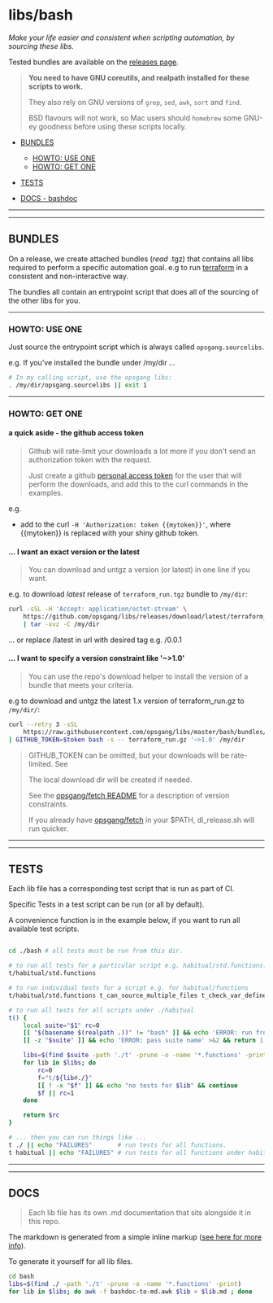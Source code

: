 [1]: https://github.com/opsgang/fetch#tag-constraint-expressions "OG fetch tag constraints"
[2]: https://github.com/opsgang/fetch/releases "OG fetch releases"
[3]: bashdoc-to-md.awk.md
[4]: https://github.com/settings/tokens
# libs/bash

_Make your life easier and consistent when scripting automation, by sourcing these libs._

Tested bundles are available on the [releases page](https://github.com/opsgang/libs/releases).

> **You need to have GNU coreutils, and realpath installed for these scripts to work.**
>
> They also rely on GNU versions of `grep`, `sed`, `awk`, `sort` and `find`.
>
> BSD flavours will not work, so Mac users should `homebrew` some GNU-ey goodness
> before using these scripts locally.

* [BUNDLES](#bundles)
    * [HOWTO: USE ONE](#howto-use-one)
    * [HOWTO: GET ONE](#howto-get-one)

* [TESTS](#tests)

* [DOCS - bashdoc](#docs)

---

---

## BUNDLES

On a release, we create attached bundles (_read_ .tgz) that contains all libs required to perform
a specific automation goal. e.g to run [terraform](https://terraform.io) in a consistent and
non-interactive way.

The bundles all contain an entrypoint script that does all of the sourcing of the
other libs for you.

---

### HOWTO: USE ONE

Just source the entrypoint script which is always called `opsgang.sourcelibs`.

e.g. If you've installed the bundle under /my/dir ...

```bash
# In my calling script, use the opsgang libs:
. /my/dir/opsgang.sourcelibs || exit 1
```

---

### HOWTO: GET ONE

#### a quick aside - the github access token

> Github will rate-limit your downloads a lot more if you don't send
> an authorization token with the request.
>
> Just create a github [personal access token][4] for the user that will
> perform the downloads, and add this to the curl commands in the examples.

e.g.

* add to the curl `-H 'Authorization: token {{mytoken}}'`, where {{mytoken}}
    is replaced with your shiny github token.

#### ... I want an exact version or the latest

> You can download and untgz a version (or latest) in one line if you want.

e.g. to download _latest_ release of `terraform_run.tgz` bundle to `/my/dir`:

```bash
curl -sSL -H 'Accept: application/octet-stream' \
    https://github.com/opsgang/libs/releases/download/latest/terraform_run.tgz \
    | tar -xvz -C /my/dir
```

... or replace /latest in url with desired tag e.g. /0.0.1

#### ... I want to specify a version constraint like '~>1.0'

> You can use the repo's download helper to install the version of a bundle that
> meets your criteria.

e.g to download and untgz the latest 1.x version of terraform\_run.gz to `/my/dir/`:

```bash
curl --retry 3 -sSL
    https://raw.githubusercontent.com/opsgang/libs/master/bash/bundles/dl_release.sh \
| GITHUB_TOKEN=$token bash -s -- terraform_run.gz '~>1.0' /my/dir
```

> GITHUB\_TOKEN can be omitted, but your downloads will be rate-limited.
> See 
>
> The local download dir will be created if needed.
>
> See the [opsgang/fetch README][1] for a description of version constraints.
>
> If you already have [opsgang/fetch][2] in your \$PATH, dl\_release.sh will run quicker.

---

---

## TESTS

Each lib file has a corresponding test script that is run as part of CI.

Specific Tests in a test script can be run (or all by default).

A convenience function is in the example below, if you want to run all available test scripts.

```bash

cd ./bash # all tests must be run from this dir.

# to run all tests for a particular script e.g. habitual/std.functions:
t/habitual/std.functions

# to run individual tests for a script e.g. for habitual/functions
t/habitual/std.functions t_can_source_multiple_files t_check_var_defined

# to run all tests for all scripts under ./habitual
t() {
    local suite="$1" rc=0
    [[ "$(basename $(realpath .))" != "bash" ]] && echo 'ERROR: run from ./bash dir' && return 1
    [[ -z "$suite" ]] && echo 'ERROR: pass suite name' >&2 && return 1

    libs=$(find $suite -path './t' -prune -o -name '*.functions' -print)
    for lib in $libs; do
        rc=0
        f="t/${lib#./}"
        [[ ! -x "$f" ]] && echo "no tests for $lib" && continue
        $f || rc=1
    done

    return $rc
}

# ... then you can run things like ...
t ./ || echo "FAILURES"       # run tests for all functions.
t habitual || echo "FAILURES" # run tests for all functions under habitual

```

---

---

## DOCS

> Each lib file has its own .md documentation that sits alongside it in this repo.

The markdown is generated from a simple inline markup ([see here for more info][3]).

To generate it yourself for all lib files.

```bash
cd bash
libs=$(find ./ -path './t' -prune -o -name '*.functions' -print)
for lib in $libs; do awk -f bashdoc-to-md.awk $lib > $lib.md ; done
```

